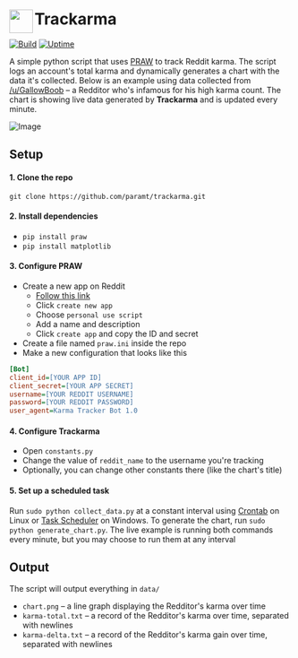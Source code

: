 # Trackarma <img align="left" width=42 src="https://trackarma.tk/favicon.png">

[![Build](https://img.shields.io/travis/paramt/trackarma.svg?style=for-the-badge)](https://travis-ci.org/paramt/trackarma)
[![Uptime](https://img.shields.io/uptimerobot/ratio/m782558311-0812dc9f1faff9a309c136ae.svg?style=for-the-badge)](https://status.param.me/782558311)

A simple python script that uses [PRAW](https://praw.readthedocs.io/en/latest/)
to track Reddit karma. The script logs an account's total karma and dynamically
generates a chart with the data it's collected. Below is an example using data
collected from [/u/GallowBoob](https://www.reddit.com/user/GallowBoob) &ndash;
a Redditor who's infamous for his high karma count. The chart is showing
live data generated by **Trackarma** and is updated every minute.

![Image](http://api.param.me/trackarma/charts/transparent/nogrid.png)

## Setup

#### 1. Clone the repo
`git clone https://github.com/paramt/trackarma.git`

#### 2. Install dependencies
- `pip install praw`
- `pip install matplotlib`

#### 3. Configure PRAW
- Create a new app on Reddit
    * [Follow this link](https://www.reddit.com/prefs/apps/)
    * Click `create new app`
    * Choose `personal use script`
    * Add a name and description
    * Click `create app` and copy the ID and secret
- Create a file named `praw.ini` inside the repo
- Make a new configuration that looks like this
```ini
[Bot]
client_id=[YOUR APP ID]
client_secret=[YOUR APP SECRET]
username=[YOUR REDDIT USERNAME]
password=[YOUR REDDIT PASSWORD]
user_agent=Karma Tracker Bot 1.0
```

#### 4. Configure Trackarma
- Open `constants.py`
- Change the value of `reddit_name` to the username you're tracking
- Optionally, you can change other constants there (like the chart's title)

#### 5. Set up a scheduled task
Run `sudo python collect_data.py` at a constant interval using [Crontab](https://www.howtogeek.com/101288/how-to-schedule-tasks-on-linux-an-introduction-to-crontab-files/) on Linux or  [Task Scheduler](http://theautomatic.net/2017/10/03/running-python-task-scheduler/) on Windows.
To generate the chart, run `sudo python generate_chart.py`. The live example is running both commands every minute, but you may choose to run them at any interval

## Output
The script will output everything in `data/`

- `chart.png` &ndash; a line graph displaying the Redditor's karma over time
- `karma-total.txt` &ndash; a record of the Redditor's karma over time, separated with newlines
- `karma-delta.txt` &ndash; a record of the Redditor's karma gain over time, separated with newlines
